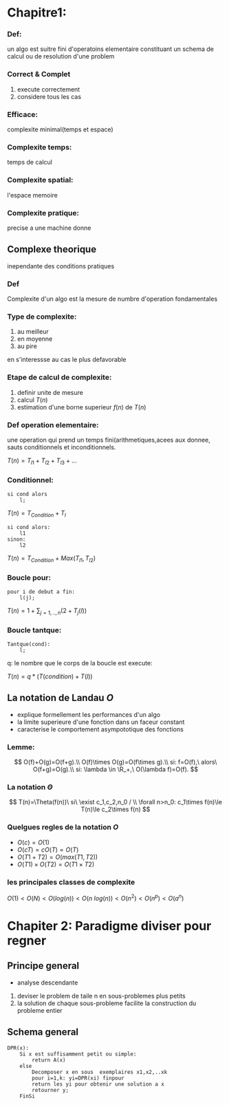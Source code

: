 # Chapitre1: 
### Def:
un algo est suitre fini d'operatoins elementaire constituant un schema
de calcul ou de resolution d'une problem
### Correct & Complet

1. execute correctement
2. considere tous les cas 

### Efficace:

complexite minimal(temps et espace)

### Complexite temps: 
temps de calcul
### Complexite spatial:
l'espace memoire

### Complexite pratique:
precise a une machine donne

## Complexe theorique
inependante des conditions pratiques

### Def
Complexite d'un algo est la mesure de numbre d'operation fondamentales

### Type de complexite:

1. au meilleur
2. en moyenne
3. au pire

en s'interessse au cas le plus defavorable

### Etape de calcul de complexite:

1. definir unite de mesure
2. calcul $T(n)$
3. estimation d'une borne superieur $f(n)$ de $T(n)$

### Def operation elementaire:
une operation qui prend un temps fini(arithmetiques,acees aux donnee,
sauts conditionnels et inconditionnels.

$T(n)=T_{l1}+T_{l2} +T_{l3}+...$
### Conditionnel:

	si cond alors 
		l;

$T(n)=T_{Condition}+T_{l}$

	si cond alors:
		l1
	sinon:
 		l2

 $T(n)= T _{Condition}  + Max(T _{l1} ,T _{l2})$

### Boucle pour:

	pour i de debut a fin:
		l(j);
 
$T(n) = 1 +\sum_{j=1,..,n}(2+T_j(l))$

### Boucle tantque:

	Tantque(cond):
		l;
q: le nombre que le corps de la boucle est execute:

$T(n)=q*(T(condition)+T(l))$

## La notation de Landau $O$

- explique formellement les performances d'un algo
- la limite superieure d'une fonction dans un faceur constant
- caracterise le comportement asympototique des fonctions

### Lemme:
$$
O(f)+O(g)=O(f+g).\\
O(f)\times O(g)=O(f\times g).\\
si: f=O(f),\ alors\ O(f+g)=O(g).\\
si:  \lambda \in \R_+,\ O(\lambda f)=O(f).
$$

### La notation $\Theta$
$$
T(n)=\Theta(f(n))\ si\  \exist c_1,c_2,n_0 / \\
\forall n>n_0: c_1\times f(n)\le T(n)\le c_2\times f(n)
$$

### Quelgues regles de la notation $O$
- $O(c)=O(1)$
- $O(cT)=cO(T)=O(T)$
- $O(T1+T2)=O(max(T1,T2))$
- $O(T1)\times O(T2)=O(T1\times T2)$
### les principales classes de complexite
$O(1)<O(N)<O(log(n))<O(n\ log(n))<O(n^2)<O(n^p)<O(a^n)$

# Chapiter 2: Paradigme diviser pour regner
## Principe general
- analyse descendante

1. deviser le problem de taile n en sous-problemes plus petits
2. la solution de chaque sous-probleme facilite la
construction du probleme entier

## Schema general
```
DPR(x):
	Si x est suffisamment petit ou simple:
		return A(x)
	else
		Decomposer x en sous  exemplaires x1,x2,..xk
		pour i=1,k: yi=DPR(xi) finpour
		return les yi pour obtenir une solution a x
		retourner y;
	FinSi
```






